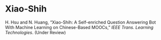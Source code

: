 # Xiao-Shih

H. Hsu and N. Huang, “Xiao-Shih: A Self-enriched Question Answering Bot With Machine Learning on Chinese-Based MOOCs,” <I>IEEE Trans. Learning Technologies</I>. (Under Review)
